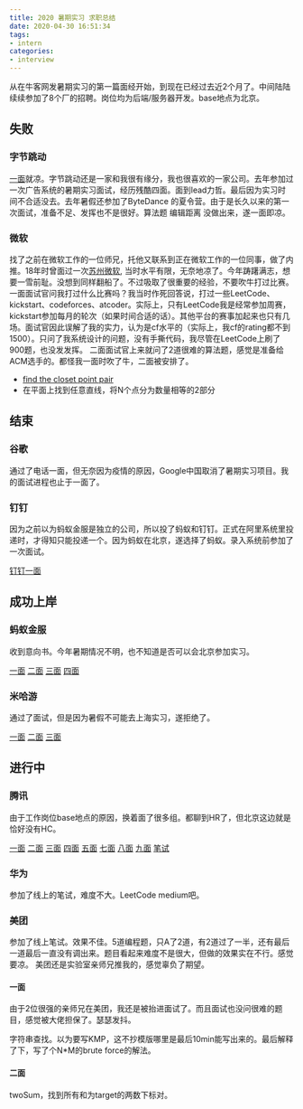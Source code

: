 ```yaml
---
title: 2020 暑期实习 求职总结
date: 2020-04-30 16:51:34
tags:
- intern
categories:
- interview
---
```


从在牛客网发暑期实习的第一篇面经开始，到现在已经过去近2个月了。中间陆陆续续参加了8个厂的招聘。岗位均为后端/服务器开发。base地点为北京。

## 失败

### 字节跳动

[一面](https://www.nowcoder.com/discuss/371946)就凉。字节跳动还是一家和我很有缘分，我也很喜欢的一家公司。去年参加过一次广告系统的暑期实习面试，经历残酷四面。面到lead力哲。最后因为实习时间不合适没去。去年暑假还参加了ByteDance 的夏令营。由于是长久以来的第一次面试，准备不足、发挥也不是很好。算法题 编辑距离 没做出来，遂一面即凉。

### 微软

找了之前在微软工作的一位师兄，托他又联系到正在微软工作的一位同事，做了内推。18年时曾面过一次[苏州微软](https://youngforest.github.io/2018/06/01/suzhou-microsoft-interview/), 当时水平有限，无奈地凉了。今年踌躇满志，想要一雪前耻。没想到同样翻船了。不过吸取了很重要的经验，不要吹牛打过比赛。
一面面试官问我打过什么比赛吗？我当时作死回答说，打过一些LeetCode、kickstart、codeforces、atcoder。实际上，只有LeetCode我是经常参加周赛，kickstart参加每月的轮次（如果时间合适的话）。其他平台的赛事加起来也只有几场。面试官因此误解了我的实力，认为是cf水平的（实际上，我cf的rating都不到1500）。只问了我系统设计的问题，没有手撕代码，我尽管在LeetCode上刷了900题，也没发发挥。
二面面试官上来就问了2道很难的算法题，感觉是准备给ACM选手的。都怪我一面时吹了牛，二面被安排了。
- [find the closet point pair](https://www.geeksforgeeks.org/closest-pair-of-points-using-divide-and-conquer-algorithm/)
- 在平面上找到任意直线，将N个点分为数量相等的2部分

## 结束

### 谷歌

通过了电话一面，但无奈因为疫情的原因，Google中国取消了暑期实习项目。我的面试进程也止于一面了。

### 钉钉

因为之前以为蚂蚁金服是独立的公司，所以投了蚂蚁和钉钉。正式在阿里系统里投递时，才得知只能投递一个。因为蚂蚁在北京，遂选择了蚂蚁。录入系统前参加了一次面试。

[钉钉一面](https://www.nowcoder.com/discuss/375152)


## 成功上岸

### 蚂蚁金服
收到意向书。今年暑期情况不明，也不知道是否可以会北京参加实习。

[一面](https://www.nowcoder.com/discuss/377900)
[二面](https://www.nowcoder.com/discuss/390413)
[三面](https://www.nowcoder.com/discuss/392312)
[四面](https://www.nowcoder.com/discuss/399613)

### 米哈游

通过了面试，但是因为暑假不可能去上海实习，遂拒绝了。

[一面](https://www.nowcoder.com/discuss/387235)
[二面](https://www.nowcoder.com/discuss/399642)
[三面](https://www.nowcoder.com/discuss/402613)


## 进行中

### 腾讯

由于工作岗位base地点的原因，换着面了很多组。都聊到HR了，但北京这边就是恰好没有HC。

[一面](https://www.nowcoder.com/discuss/378468)
[二面](https://www.nowcoder.com/discuss/384452)
[三面](https://www.nowcoder.com/discuss/385528)
[四面](https://www.nowcoder.com/discuss/386661)
[五面](https://www.nowcoder.com/discuss/387415)
[七面](https://www.nowcoder.com/discuss/396952)
[八面](https://www.nowcoder.com/discuss/406795)
[九面](https://www.nowcoder.com/discuss/409853)
[笔试](https://www.nowcoder.com/discuss/419602)

### 华为
参加了线上的笔试，难度不大。LeetCode medium吧。

### 美团

参加了线上笔试。效果不佳。5道编程题，只A了2道，有2道过了一半，还有最后一道最后一直没有调出来。题目看起来难度不是很大，但做的效果实在不行。感觉要凉。
美团还是实验室亲师兄推我的，感觉辜负了期望。

#### 一面

由于2位很强的亲师兄在美团，我还是被抬进面试了。而且面试也没问很难的题目，感觉被大佬担保了。瑟瑟发抖。

字符串查找。以为要写KMP，这不抄模版哪里是最后10min能写出来的。最后解释了下，写了个N*M的brute force的解法。

#### 二面

twoSum，找到所有和为target的两数下标对。